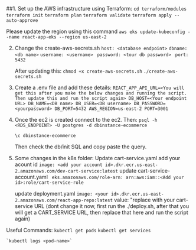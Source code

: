 
##1. Set up the AWS infrastructure using Terraform:
    `cd terraform/modules`
    `terraform init`
    `terraform plan`
    `terraform validate`
    `terraform apply --auto-approve`

Please update the region using this command
    `aws eks update-kubeconfig --name react-app-eks --region us-east-2`



2. Change the create-aws-secrets.sh
    `host: <database endpoint>`
    `dbname: <db name>`
    `username: <username>`
   ` password: <tour db password>`
   ` port: 5432`

    After updating this:
    `chmod +x create-aws-secrets.sh`
    `./create-aws-secrets.sh`

3. Create a .env file and add these details:
    `REACT_APP_API_URL=<You will get this after you make the below changes and running the script. Then update this and run the script again>
    DB_HOST=<Your endpoint URL>
    DB_NAME=<DB name>
    DB_USER=<DB username>
    DB_PASSWORD=<yourpassword>
    DB_PORT=5432
    AWS_REGION=us-east-2
    PORT=3001`

4. Once the ec2 is created connect to the ec2. Then:
    `psql -h <RDS_ENDPOINT> -U postgres -d dbinstance-ecommerce`

    `\c dbinstance-ecommerce`

    Then check the db/init SQL and copy paste the query.
    

5. Some changes in the k8s folder:
    Update cart-service.yaml
        add your acount id `image: <add your account id>.dkr.ecr.us-east-2.amazonaws.com/dev-cart-service:latest` 
    update cart-service-account.yaml
       ` eks.amazonaws.com/role-arn: arn:aws:iam::<Add your id>:role/cart-service-role`

    update deployment.yaml
        `image: <your id>.dkr.ecr.us-east-2.amazonaws.com/react-app-repo:latest` 
        value: "replace with your cart-service URL (dont change it now, first run the ./deploy.sh, after that you will get a CART_SERVICE URL, then replace that here and run the script again)
    

Useful Commands:
    `kubectl get pods`
    `kubectl get services`

    `kubectl logs <pod-name>`


